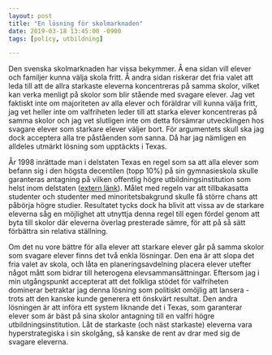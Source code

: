 ```yaml
---
layout: post  
title: "En lösning för skolmarknaden"  
date: 2019-03-18 13:45:00 -0900  
tags: [policy, utbildning]  

---
```


Den svenska skolmarknaden har vissa bekymmer. Å ena sidan vill elever och familjer kunna välja skola fritt. Å andra sidan riskerar det fria valet att leda till att de allra starkaste eleverna koncentreras på samma skolor, vilket kan verka menligt på skolor som blir stående med svagare elever. Jag vet faktiskt inte om majoriteten av alla elever och föräldrar vill kunna välja fritt, jag vet heller inte om valfriheten leder till att starka elever koncentreras på samma skolor och jag vet slutligen inte om detta försämrar utvecklingen hos svagare elever som starkare elever väljer bort. För argumentets skull ska jag dock acceptera alla tre påståenden som sanna. Då har jag nämligen en alldeles utmärkt lösning som upptäckts i Texas.

År 1998 inrättade man i delstaten Texas en regel som sa att alla elever som befann sig i den högsta decentilen (topp 10%) på sin gymnasieskola skulle garanteras antagning på vilken offentlig högre utbildningsinstitution som helst inom delstaten ([extern länk](https://www.nber.org/papers/w16663)). Målet med regeln var att tillbakasatta studenter och studenter med minoritetsbakgrund skulle få större chans att påbörja högre studier. Resultatet tycks dock ha blivit att vissa av de starkare eleverna såg en möjlighet att utnyttja denna regel till egen fördel genom att byta till skolor där eleverna överlag presterade sämre, för att på så sätt förbättra sin relativa ställning.

Om det nu vore bättre för alla elever att starkare elever går på samma skolor som svagare elever finns det två enkla lösningar. Den ena är att slopa det fria valet av skola, och låta en planeringsavdelning placera elever utefter något mått som bidrar till heterogena elevsammansättningar. Eftersom jag i min utgångspunkt accepterat att det folkliga stödet för valfriheten dominerar betraktar jag denna lösning som politiskt omöjlig att lansera - trots att den kanske kunde generera ett önskvärt resultat. Den andra lösningen är att införa ett system liknande det i Texas, som garanterar elever som är bäst på sina skolor antagning till en valfri högre utbildningsinstitution. Låt de starkaste (och näst starkaste) eleverna vara hyperstrategiska i sin skolgång, så kanske de rent av drar med sig de svagare eleverna.
